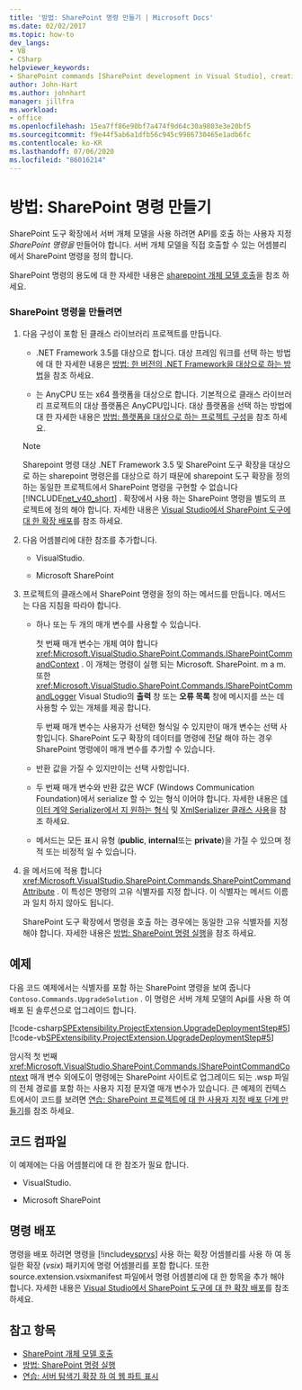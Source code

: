```yaml
---
title: '방법: SharePoint 명령 만들기 | Microsoft Docs'
ms.date: 02/02/2017
ms.topic: how-to
dev_langs:
- VB
- CSharp
helpviewer_keywords:
- SharePoint commands [SharePoint development in Visual Studio], creating
author: John-Hart
ms.author: johnhart
manager: jillfra
ms.workload:
- office
ms.openlocfilehash: 15ea7ff86e90bf7a474f9d64c30a9803e3e20bf5
ms.sourcegitcommit: f9e44f5ab6a1dfb56c945c9986730465e1adb6fc
ms.contentlocale: ko-KR
ms.lasthandoff: 07/06/2020
ms.locfileid: "86016214"
---
```

# <a name="how-to-create-a-sharepoint-command"></a>방법: SharePoint 명령 만들기
  SharePoint 도구 확장에서 서버 개체 모델을 사용 하려면 API를 호출 하는 사용자 지정 *SharePoint 명령을* 만들어야 합니다. 서버 개체 모델을 직접 호출할 수 있는 어셈블리에서 SharePoint 명령을 정의 합니다.

 SharePoint 명령의 용도에 대 한 자세한 내용은 [sharepoint 개체 모델 호출](../sharepoint/calling-into-the-sharepoint-object-models.md)을 참조 하세요.

### <a name="to-create-a-sharepoint-command"></a>SharePoint 명령을 만들려면

1. 다음 구성이 포함 된 클래스 라이브러리 프로젝트를 만듭니다.

    - .NET Framework 3.5를 대상으로 합니다. 대상 프레임 워크를 선택 하는 방법에 대 한 자세한 내용은 [방법: 한 버전의 .NET Framework을 대상으로 하는 방법](../ide/visual-studio-multi-targeting-overview.md)을 참조 하세요.

    - 는 AnyCPU 또는 x64 플랫폼을 대상으로 합니다. 기본적으로 클래스 라이브러리 프로젝트의 대상 플랫폼은 AnyCPU입니다. 대상 플랫폼을 선택 하는 방법에 대 한 자세한 내용은 [방법: 플랫폼을 대상으로 하는 프로젝트 구성](../ide/how-to-configure-projects-to-target-platforms.md)을 참조 하세요.

    > [!NOTE]
    > Sharepoint 명령 대상 .NET Framework 3.5 및 SharePoint 도구 확장을 대상으로 하는 sharepoint 명령은를 대상으로 하기 때문에 sharepoint 도구 확장을 정의 하는 동일한 프로젝트에서 SharePoint 명령을 구현할 수 없습니다 [!INCLUDE[net_v40_short](../sharepoint/includes/net-v40-short-md.md)] . 확장에서 사용 하는 SharePoint 명령을 별도의 프로젝트에 정의 해야 합니다. 자세한 내용은 [Visual Studio에서 SharePoint 도구에 대 한 확장 배포](../sharepoint/deploying-extensions-for-the-sharepoint-tools-in-visual-studio.md)를 참조 하세요.

2. 다음 어셈블리에 대한 참조를 추가합니다.

    - VisualStudio.

    - Microsoft SharePoint

3. 프로젝트의 클래스에서 SharePoint 명령을 정의 하는 메서드를 만듭니다. 메서드는 다음 지침을 따라야 합니다.

    - 하나 또는 두 개의 매개 변수를 사용할 수 있습니다.

         첫 번째 매개 변수는 개체 여야 합니다 <xref:Microsoft.VisualStudio.SharePoint.Commands.ISharePointCommandContext> . 이 개체는 명령이 실행 되는 Microsoft. SharePoint. m a m. 또한 <xref:Microsoft.VisualStudio.SharePoint.Commands.ISharePointCommandLogger> Visual Studio의 **출력** 창 또는 **오류 목록** 창에 메시지를 쓰는 데 사용할 수 있는 개체를 제공 합니다.

         두 번째 매개 변수는 사용자가 선택한 형식일 수 있지만이 매개 변수는 선택 사항입니다. SharePoint 도구 확장의 데이터를 명령에 전달 해야 하는 경우 SharePoint 명령에이 매개 변수를 추가할 수 있습니다.

    - 반환 값을 가질 수 있지만이는 선택 사항입니다.

    - 두 번째 매개 변수와 반환 값은 WCF (Windows Communication Foundation)에서 serialize 할 수 있는 형식 이어야 합니다. 자세한 내용은 [데이터 계약 Serializer에서 지 원하는 형식](/dotnet/framework/wcf/feature-details/types-supported-by-the-data-contract-serializer) 및 [XmlSerializer 클래스 사용](/dotnet/framework/wcf/feature-details/using-the-xmlserializer-class)을 참조 하세요.

    - 메서드는 모든 표시 유형 (**public**, **internal**또는 **private**)을 가질 수 있으며 정적 또는 비정적 일 수 있습니다.

4. 을 메서드에 적용 합니다 <xref:Microsoft.VisualStudio.SharePoint.Commands.SharePointCommandAttribute> . 이 특성은 명령의 고유 식별자를 지정 합니다. 이 식별자는 메서드 이름과 일치 하지 않아도 됩니다.

     SharePoint 도구 확장에서 명령을 호출 하는 경우에는 동일한 고유 식별자를 지정 해야 합니다. 자세한 내용은 [방법: SharePoint 명령 실행](../sharepoint/how-to-execute-a-sharepoint-command.md)을 참조 하세요.

## <a name="example"></a>예제
 다음 코드 예제에서는 식별자를 포함 하는 SharePoint 명령을 보여 줍니다 `Contoso.Commands.UpgradeSolution` . 이 명령은 서버 개체 모델의 Api를 사용 하 여 배포 된 솔루션으로 업그레이드 합니다.

 [!code-csharp[SPExtensibility.ProjectExtension.UpgradeDeploymentStep#5](../sharepoint/codesnippet/CSharp/UpgradeDeploymentStep/SharePointCommands/Commands.cs#5)]
 [!code-vb[SPExtensibility.ProjectExtension.UpgradeDeploymentStep#5](../sharepoint/codesnippet/VisualBasic/upgradedeploymentstep/sharepointcommands/commands.vb#5)]

 암시적 첫 번째 <xref:Microsoft.VisualStudio.SharePoint.Commands.ISharePointCommandContext> 매개 변수 외에도이 명령에는 SharePoint 사이트로 업그레이드 되는 .wsp 파일의 전체 경로를 포함 하는 사용자 지정 문자열 매개 변수가 있습니다. 큰 예제의 컨텍스트에서이 코드를 보려면 [연습: SharePoint 프로젝트에 대 한 사용자 지정 배포 단계 만들기](../sharepoint/walkthrough-creating-a-custom-deployment-step-for-sharepoint-projects.md)를 참조 하세요.

## <a name="compiling-the-code"></a>코드 컴파일
 이 예제에는 다음 어셈블리에 대 한 참조가 필요 합니다.

- VisualStudio.

- Microsoft SharePoint

## <a name="deploying-the-command"></a>명령 배포
 명령을 배포 하려면 명령을 [!include[vsprvs](../sharepoint/includes/vsprvs-md.md)] 사용 하는 확장 어셈블리를 사용 하 여 동일한 확장 (*vsix*) 패키지에 명령 어셈블리를 포함 합니다. 또한 source.extension.vsixmanifest 파일에서 명령 어셈블리에 대 한 항목을 추가 해야 합니다. 자세한 내용은 [Visual Studio에서 SharePoint 도구에 대 한 확장 배포](../sharepoint/deploying-extensions-for-the-sharepoint-tools-in-visual-studio.md)를 참조 하세요.

## <a name="see-also"></a>참고 항목
- [SharePoint 개체 모델 호출](../sharepoint/calling-into-the-sharepoint-object-models.md)
- [방법: SharePoint 명령 실행](../sharepoint/how-to-execute-a-sharepoint-command.md)
- [연습: 서버 탐색기 확장 하 여 웹 파트 표시](../sharepoint/walkthrough-extending-server-explorer-to-display-web-parts.md)
